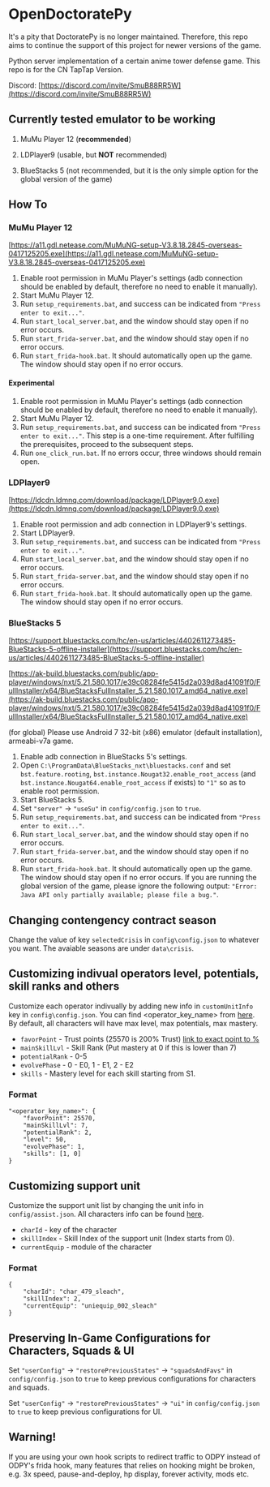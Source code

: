 # OpenDoctoratePy

It's a pity that DoctoratePy is no longer maintained. Therefore, this repo aims to continue the support of this project for newer versions of the game.

Python server implementation of a certain anime tower defense game. This repo is for the CN TapTap Version.

Discord: [https://discord.com/invite/SmuB88RR5W](https://discord.com/invite/SmuB88RR5W)

## Currently tested emulator to be working

1. MuMu Player 12 (**recommended**)

2. LDPlayer9 (usable, but **NOT** recommended)

3. BlueStacks 5 (not recommended, but it is the only simple option for the global version of the game)

## How To

### MuMu Player 12

[https://a11.gdl.netease.com/MuMuNG-setup-V3.8.18.2845-overseas-0417125205.exe](https://a11.gdl.netease.com/MuMuNG-setup-V3.8.18.2845-overseas-0417125205.exe)

1. Enable root permission in MuMu Player's settings (adb connection should be enabled by default, therefore no need to enable it manually).
2. Start MuMu Player 12.
3. Run `setup_requirements.bat`, and success can be indicated from `"Press enter to exit..."`.
4. Run `start_local_server.bat`, and the window should stay open if no error occurs.
5. Run `start_frida-server.bat`, and the window should stay open if no error occurs.
6. Run `start_frida-hook.bat`. It should automatically open up the game. The window should stay open if no error occurs.

#### Experimental

1. Enable root permission in MuMu Player's settings (adb connection should be enabled by default, therefore no need to enable it manually).
2. Start MuMu Player 12.
3. Run `setup_requirements.bat`, and success can be indicated from `"Press enter to exit..."`. This step is a one-time requirement. After fulfilling the prerequisites, proceed to the subsequent steps.
4. Run `one_click_run.bat`. If no errors occur, three windows should remain open.

### LDPlayer9

[https://ldcdn.ldmnq.com/download/package/LDPlayer9.0.exe](https://ldcdn.ldmnq.com/download/package/LDPlayer9.0.exe)

1. Enable root permission and adb connection in LDPlayer9's settings.
2. Start LDPlayer9.
3. Run `setup_requirements.bat`, and success can be indicated from `"Press enter to exit..."`.
4. Run `start_local_server.bat`, and the window should stay open if no error occurs.
5. Run `start_frida-server.bat`, and the window should stay open if no error occurs.
6. Run `start_frida-hook.bat`. It should automatically open up the game. The window should stay open if no error occurs.

### BlueStacks 5

[https://support.bluestacks.com/hc/en-us/articles/4402611273485-BlueStacks-5-offline-installer](https://support.bluestacks.com/hc/en-us/articles/4402611273485-BlueStacks-5-offline-installer)

[https://ak-build.bluestacks.com/public/app-player/windows/nxt/5.21.580.1017/e39c08284fe5415d2a039d8ad41091f0/FullInstaller/x64/BlueStacksFullInstaller_5.21.580.1017_amd64_native.exe](https://ak-build.bluestacks.com/public/app-player/windows/nxt/5.21.580.1017/e39c08284fe5415d2a039d8ad41091f0/FullInstaller/x64/BlueStacksFullInstaller_5.21.580.1017_amd64_native.exe)

(for global) Please use Android 7 32-bit (x86) emulator (default installation), armeabi-v7a game.

1. Enable adb connection in BlueStacks 5's settings.
2. Open `C:\ProgramData\BlueStacks_nxt\bluestacks.conf` and set `bst.feature.rooting`, `bst.instance.Nougat32.enable_root_access` (and `bst.instance.Nougat64.enable_root_access` if exists) to `"1"` so as to enable root permission.
3. Start BlueStacks 5.
4. Set `"server"` -> `"useSu"` in `config/config.json` to `true`.
5. Run `setup_requirements.bat`, and success can be indicated from `"Press enter to exit..."`.
6. Run `start_local_server.bat`, and the window should stay open if no error occurs.
7. Run `start_frida-server.bat`, and the window should stay open if no error occurs.
8. Run `start_frida-hook.bat`. It should automatically open up the game. The window should stay open if no error occurs. If you are running the global version of the game, please ignore the following output: `"Error: Java API only partially available; please file a bug."`.

## Changing contengency contract season
Change the value of key `selectedCrisis` in `config\config.json` to whatever you want. The avaiable seasons are under `data\crisis`.

## Customizing indivual operators level, potentials, skill ranks and others
Customize each operator indivually by adding new info in `customUnitInfo` key in `config\config.json`. You can find <operator_key_name> from [here](https://raw.githubusercontent.com/Kengxxiao/ArknightsGameData/master/zh_CN/gamedata/excel/character_table.json). By default, all characters will have max level, max potentials, max mastery.

- `favorPoint` - Trust points (25570 is 200% Trust) [link to exact point to %](https://gamepress.gg/arknights/core-gameplay/arknights-guide-operator-trust)
- `mainSkillLvl` - Skill Rank (Put mastery at 0 if this is lower than 7)
- `potentialRank` - 0-5
- `evolvePhase` - 0 - E0, 1 - E1, 2 - E2
- `skills` - Mastery level for each skill starting from S1.

### Format
```
"<operator_key_name>": {
    "favorPoint": 25570,
    "mainSkillLvl": 7,
    "potentialRank": 2,
    "level": 50, 
    "evolvePhase": 1,
    "skills": [1, 0]
}
```

## Customizing support unit
Customize the support unit list by changing the unit info in `config/assist.json`. All characters info can be found [here](https://raw.githubusercontent.com/Kengxxiao/ArknightsGameData/master/zh_CN/gamedata/excel/character_table.json).

- `charId` - key of the character
- `skillIndex` - Skill Index of the support unit (Index starts from 0).
- `currentEquip` - module of the character

### Format
```
{
    "charId": "char_479_sleach",
    "skillIndex": 2,
    "currentEquip": "uniequip_002_sleach"
}
```

## Preserving In-Game Configurations for Characters, Squads & UI

Set `"userConfig"` -> `"restorePreviousStates"` -> `"squadsAndFavs"` in `config/config.json` to `true` to keep previous configurations for characters and squads.

Set `"userConfig"` -> `"restorePreviousStates"` -> `"ui"` in `config/config.json` to `true` to keep previous configurations for UI.

## Warning!

If you are using your own hook scripts to redirect traffic to ODPY instead of ODPY's frida hook, many features that relies on hooking might be broken, e.g. 3x speed, pause-and-deploy, hp display, forever activity, mods etc.
